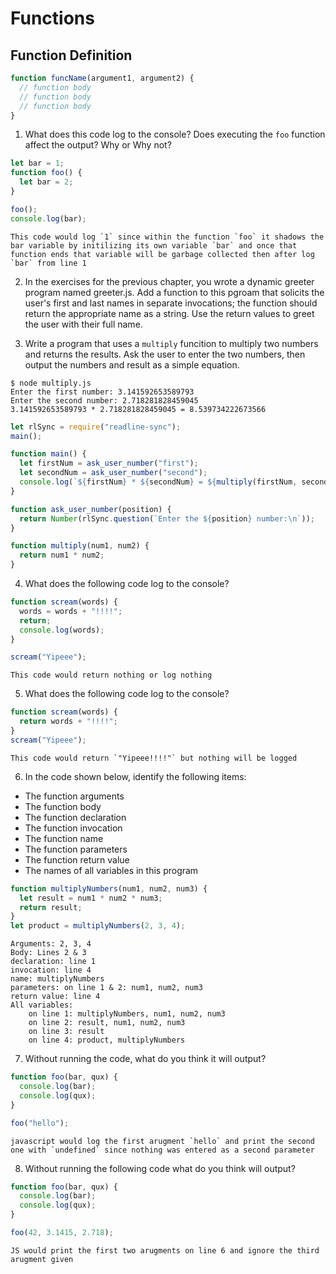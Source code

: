 # Functions

## Function Definition

```javascript
function funcName(argument1, argument2) {
  // function body
  // function body
  // function body
}
```

1. What does this code log to the console? Does executing the `foo` function affect the output? Why or Why not?

```javascript
let bar = 1;
function foo() {
  let bar = 2;
}

foo();
console.log(bar);
```

```
This code would log `1` since within the function `foo` it shadows the bar variable by initilizing its own variable `bar` and once that function ends that variable will be garbage collected then after log `bar` from line 1
```

2. In the exercises for the previous chapter, you wrote a dynamic greeter program named greeter.js. Add a function to this pgroam that solicits the user's first and last names in separate invocations; the function should return the appropriate name as a string. Use the return values to greet the user with their full name.

3. Write a program that uses a `multiply` funcition to multiply two numbers and returns the results. Ask the user to enter the two numbers, then output the numbers and result as a simple equation.

```
$ node multiply.js
Enter the first number: 3.141592653589793
Enter the second number: 2.718281828459045
3.141592653589793 * 2.718281828459045 = 8.539734222673566
```

```javascript
let rlSync = require("readline-sync");
main();

function main() {
  let firstNum = ask_user_number("first");
  let secondNum = ask_user_number("second");
  console.log(`${firstNum} * ${secondNum} = ${multiply(firstNum, secondNum)}`);
}

function ask_user_number(position) {
  return Number(rlSync.question(`Enter the ${position} number:\n`));
}

function multiply(num1, num2) {
  return num1 * num2;
}
```

4. What does the following code log to the console?

```javascript
function scream(words) {
  words = words + "!!!!";
  return;
  console.log(words);
}

scream("Yipeee");
```

```
This code would return nothing or log nothing
```

5. What does the following code log to the console?

```javascript
function scream(words) {
  return words + "!!!!";
}
scream("Yipeee");
```

```
This code would return `"Yipeee!!!!"` but nothing will be logged
```

6. In the code shown below, identify the following items:

- The function arguments
- The function body
- The function declaration
- The function invocation
- The function name
- The function parameters
- The function return value
- The names of all variables in this program

```javascript
function multiplyNumbers(num1, num2, num3) {
  let result = num1 * num2 * num3;
  return result;
}
let product = multiplyNumbers(2, 3, 4);
```

```
Arguments: 2, 3, 4
Body: Lines 2 & 3
declaration: line 1
invocation: line 4
name: multiplyNumbers
parameters: on line 1 & 2: num1, num2, num3
return value: line 4
All variables:
    on line 1: multiplyNumbers, num1, num2, num3
    on line 2: result, num1, num2, num3
    on line 3: result
    on line 4: product, multiplyNumbers

```

7. Without running the code, what do you think it will output?

```javascript
function foo(bar, qux) {
  console.log(bar);
  console.log(qux);
}

foo("hello");
```

```
javascript would log the first arugment `hello` and print the second one with `undefined` since nothing was entered as a second parameter
```

8. Without running the following code what do you think will output?

```javascript
function foo(bar, qux) {
  console.log(bar);
  console.log(qux);
}

foo(42, 3.1415, 2.718);
```

```
JS would print the first two arugments on line 6 and ignore the third arugment given
```
